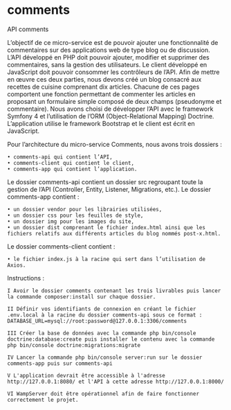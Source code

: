 # comments
API comments

L’objectif de ce micro-service est de pouvoir ajouter une fonctionnalité de commentaires sur des applications web de type blog ou de discussion. 
L’API développé en PHP doit pouvoir ajouter, modifier et supprimer des commentaires, sans la gestion des utilisateurs. 
Le client développé en JavaScript doit pouvoir consommer les contrôleurs de l’API. 
Afin de mettre en œuvre ces deux parties, nous devons créé un blog consacré aux recettes de cuisine comprenant dix articles. Chacune de ces pages comportent une fonction  permettant de commenter les articles en proposant un formulaire simple composé de deux champs (pseudonyme et commentaire). 
Nous avons choisi de développer l’API avec le framework Symfony 4 et l’utilisation de l’ORM (Object-Relational Mapping) Doctrine. L’application utilise le framework Bootstrap et le client est écrit en JavaScript. 

Pour l’architecture du micro-service Comments, nous avons trois dossiers : 

    • comments-api qui contient l’API, 
    • comments-client qui contient le client, 
    • comments-app qui contient l’application. 
      
Le dossier comments-api contient un dossier src regroupant toute la gestion de l’API (Controller, Entity, Listener, Migrations, etc.). 
Le dossier comments-app contient : 

    • un dossier vendor pour les librairies utilisées, 
    • un dossier css pour les feuilles de style,
    • un dossier img pour les images du site,
    • un dossier dist comprenant le fichier index.html ainsi que les fichiers relatifs aux différents articles du blog nommés post-x.html.
    
Le dossier comments-client contient :

    • le fichier index.js à la racine qui sert dans l’utilisation de Axios.
    
Instructions :
         
    I Avoir le dossier comments contenant les trois livrables puis lancer la commande composer:install sur chaque dossier.
       
    II Définir vos identifiants de connexion en créant le fichier .env.local à la racine du dossier comments-api sous ce format : DATABASE_URL=mysql://root:password@127.0.0.1:3306/comments
       
    III Créer la base de données avec la commande php bin/console doctrine:database:create puis installer le contenu avec la commande php bin/console doctrine:migrations:migrate
       
    IV Lancer la commande php bin/console server:run sur le dossier comments-app puis sur comments-api 
       
    V L'application devrait être accessible à l'adresse http://127.0.0.1:8080/ et l'API à cette adresse http://127.0.0.1:8000/
       
    VI WampServer doit être opérationnel afin de faire fonctionner correctement le projet. 
